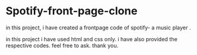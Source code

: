# Spotify-front-page-clone
in this project, i have created a frontpage code of spotify- a music player .

in this project i have used html and css only.
i have also provided the respective codes.
feel free to ask.
thank you.
